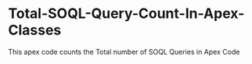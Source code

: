 # Total-SOQL-Query-Count-In-Apex-Classes
This apex code counts the Total number of SOQL Queries in Apex Code
